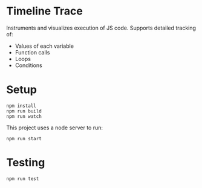 # Timeline Trace

Instruments and visualizes execution of JS code. Supports detailed
tracking of:

* Values of each variable
* Function calls
* Loops
* Conditions

# Setup

```
npm install
npm run build
npm run watch
```

This project uses a node server to run:

```
npm run start
```

# Testing

```
npm run test
```
